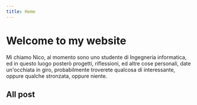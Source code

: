 ```yaml
---
title: Home
---
```

<!-- 
[<img src="https://simpleicons.org/icons/github.svg" style="max-width:15%;min-width:40px;float:right;" alt="Github repo" />](https://github.com/yihui/hugo-xmin) -->

# Welcome to my website 

Mi chiamo Nico, al momento sono uno studente di Ingegneria informatica, ed in questo luogo posterò progetti,
riflessioni, ed altre cose personali, date un'occhiata in giro, probabilmente troverete qualcosa di interessante,
oppure qualche stronzata, oppure
niente.

## All post


